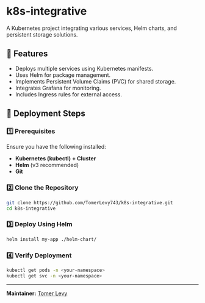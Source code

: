 # k8s-integrative

A Kubernetes project integrating various services, Helm charts, and persistent storage solutions.

## 📌 Features
- Deploys multiple services using Kubernetes manifests.
- Uses Helm for package management.
- Implements Persistent Volume Claims (PVC) for shared storage.
- Integrates Grafana for monitoring.
- Includes Ingress rules for external access.

## 🚀 Deployment Steps

### 1️⃣ Prerequisites
Ensure you have the following installed:
- **Kubernetes (kubectl) + Cluster**
- **Helm** (v3 recommended)
- **Git**

### 2️⃣ Clone the Repository
```sh
git clone https://github.com/TomerLevy743/k8s-integrative.git
cd k8s-integrative
```

### 3️⃣ Deploy Using Helm
```sh
helm install my-app ./helm-chart/
```

### 4️⃣ Verify Deployment
```sh
kubectl get pods -n <your-namespace>
kubectl get svc -n <your-namespace>
```

---
**Maintainer:** [Tomer Levy](https://github.com/TomerLevy743)

